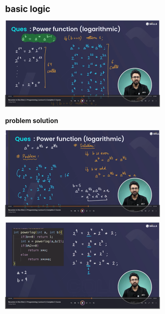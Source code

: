 # basic logic

![alt text](image-10.png)

## problem solution
![alt text](image-9.png)

![alt text](image-11.png)